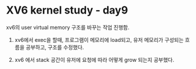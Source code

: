 # XV6 kernel study - day9

xv6의 user virtual memory 구조를 바꾸는 작업 진행함. 
<br>

1. xv6에서 exec을 할때, 프로그램이 메모리에 load되고, 유저 메모리가 구성되는 흐름을 공부하고, 구조를 수정했다.   

2. xv6 에서 stack 공간이 유저에 요청에 따라 어떻게 grow 되는지 공부했다. 
